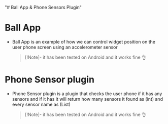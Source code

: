 "# Ball App & Phone Sensors Plugin" 

# Ball App
- Ball App is an example of how we can control widget position on the user phone screen using an accelerometer sensor
  >[!Note]- it has been tested on Android and it works fine 👌

# Phone Sensor plugin
- Phone Sensor plugin is a plugin that checks the user phone if it has any sensors and if it has it will return how many sensors it found as (int) and every sensor name as (List<String>)
    >[!Note]- it has been tested on Android and it works fine 👌
